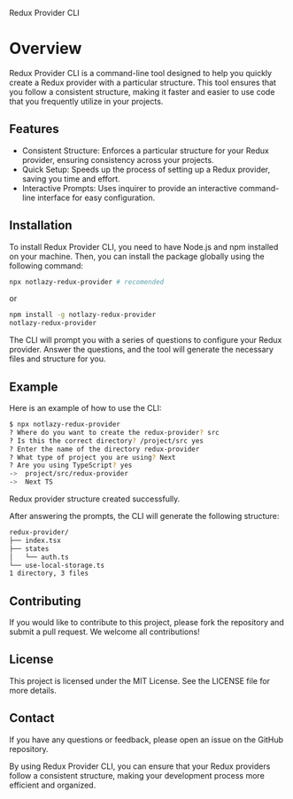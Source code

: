 Redux Provider CLI
# Overview
Redux Provider CLI is a command-line tool designed to help you quickly create a Redux provider with a particular structure. This tool ensures that you follow a consistent structure, making it faster and easier to use code that you frequently utilize in your projects.

## Features
- Consistent Structure: Enforces a particular structure for your Redux provider, ensuring consistency across your projects.
- Quick Setup: Speeds up the process of setting up a Redux provider, saving you time and effort.
- Interactive Prompts: Uses inquirer to provide an interactive command-line interface for easy configuration.

## Installation
To install Redux Provider CLI, you need to have Node.js and npm installed on your machine. Then, you can install the package globally using the following command:

```bash
npx notlazy-redux-provider # recomended
```

or

```bash
npm install -g notlazy-redux-provider
notlazy-redux-provider
```

The CLI will prompt you with a series of questions to configure your Redux provider. Answer the questions, and the tool will generate the necessary files and structure for you.

## Example
Here is an example of how to use the CLI:

```bash
$ npx notlazy-redux-provider
? Where do you want to create the redux-provider? src
? Is this the correct directory? /project/src yes
? Enter the name of the directory redux-provider
? What type of project you are using? Next
? Are you using TypeScript? yes
->  project/src/redux-provider 
->  Next TS 
```
Redux provider structure created successfully.

After answering the prompts, the CLI will generate the following structure:

```bash
redux-provider/
├── index.tsx
├── states
│   └── auth.ts
└── use-local-storage.ts
1 directory, 3 files
```


## Contributing
If you would like to contribute to this project, please fork the repository and submit a pull request. We welcome all contributions!

## License
This project is licensed under the MIT License. See the LICENSE file for more details.

## Contact
If you have any questions or feedback, please open an issue on the GitHub repository.

By using Redux Provider CLI, you can ensure that your Redux providers follow a consistent structure, making your development process more efficient and organized.

